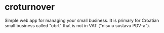 croturnover
===========

Simple web app for managing your small business. It is primary for Croatian small business called "obrt" that is not in VAT ("nisu u sustavu PDV-a").

